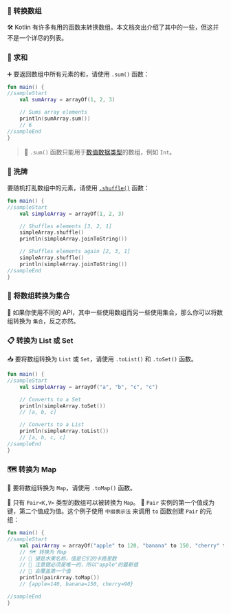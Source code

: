### 🔄 转换数组

🛠️ Kotlin 有许多有用的函数来转换数组。本文档突出介绍了其中的一些，但这并不是一个详尽的列表。

### 💯 求和

➕ 要返回数组中所有元素的和，请使用 `.sum()` 函数：

```Kotlin
fun main() {
//sampleStart
    val sumArray = arrayOf(1, 2, 3)

    // Sums array elements
    println(sumArray.sum())
    // 6
//sampleEnd
}
```

> 🔢 `.sum()` 函数只能用于[数值数据类型](numbers.md)的数组，例如 `Int`。

### 🔀 洗牌

要随机打乱数组中的元素，请使用 [`.shuffle()`](https://kotlinlang.org/api/latest/jvm/stdlib/kotlin.collections/shuffle.html) 函数：

```Kotlin
fun main() {
//sampleStart
    val simpleArray = arrayOf(1, 2, 3)

    // Shuffles elements [3, 2, 1]
    simpleArray.shuffle()
    println(simpleArray.joinToString())

    // Shuffles elements again [2, 3, 1]
    simpleArray.shuffle()
    println(simpleArray.joinToString())
//sampleEnd
}
```

### 🔄 将数组转换为集合

🔀 如果你使用不同的 API，其中一些使用数组而另一些使用集合，那么你可以将数组转换为 `集合`，反之亦然。

### 📋 转换为 List 或 Set

📥 要将数组转换为 `List` 或 `Set`，请使用 `.toList()` 和 `.toSet()` 函数。

```kotlin
fun main() {
//sampleStart
    val simpleArray = arrayOf("a", "b", "c", "c")

    // Converts to a Set
    println(simpleArray.toSet())
    // [a, b, c]

    // Converts to a List
    println(simpleArray.toList())
    // [a, b, c, c]
//sampleEnd
}
```


### 🗺️ 转换为 Map

🔄 要将数组转换为 `Map`，请使用 `.toMap()` 函数。

🔑 只有 `Pair<K,V>` 类型的数组可以被转换为 `Map`。
📎 `Pair` 实例的第一个值成为键，第二个值成为值。这个例子使用 `中缀表示法`
来调用 `to` 函数创建 `Pair` 的元组：

```kotlin
fun main() {
//sampleStart
    val pairArray = arrayOf("apple" to 120, "banana" to 150, "cherry" to 90, "apple" to 140)
    // 🗺️ 转换为 Map
    // 🍎 键是水果名称，值是它们的卡路里数
    // 🔑 注意键必须是唯一的，所以"apple"的最新值
    // 🔄 会覆盖第一个值
    println(pairArray.toMap())
    // {apple=140, banana=150, cherry=90}

//sampleEnd
}
```